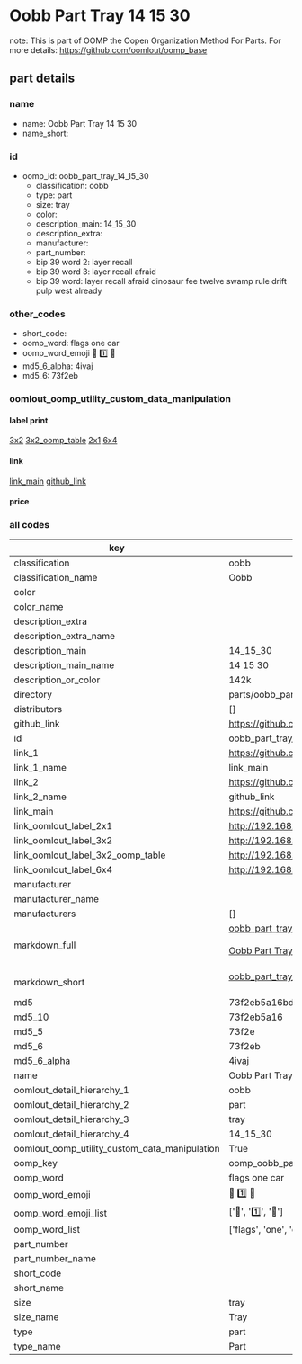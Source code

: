 # Oobb Part Tray 14 15 30  

note: This is part of OOMP the Oopen Organization Method For Parts. For more details: https://github.com/oomlout/oomp_base

##  part details





### name
* name: Oobb Part Tray 14 15 30
* name_short: 
### id
* oomp_id: oobb_part_tray_14_15_30
  * classification: oobb
  * type: part
  * size: tray
  * color: 
  * description_main: 14_15_30
  * description_extra: 
  * manufacturer: 
  * part_number: 
  * bip 39 word 2: layer recall
  * bip 39 word 3: layer recall afraid
  * bip 39 word: layer recall afraid dinosaur fee twelve swamp rule drift pulp west already

### other_codes
* short_code: 
* oomp_word: flags one car
* oomp_word_emoji :flags: :one: :car:
* md5_6_alpha: 4ivaj
* md5_6: 73f2eb






### oomlout_oomp_utility_custom_data_manipulation
#### label print
[3x2](http://192.168.1.245:1112/?label=oomp%204ivaj)
[3x2_oomp_table](http://192.168.1.107:1112/?label=oomp%204ivaj)
[2x1](http://192.168.1.242:1112/?label=oomp%204ivaj)
[6x4](http://192.168.1.55:1112/?label=oomp%204ivaj)    

#### link

[link_main](https://github.com/oomlout/oomlout_oomp_current_version_messy/tree/main/parts/oobb_part_tray_14_15_30) [github_link](https://github.com/oomlout/oomlout_oomp_part_src/tree/main/parts/oobb_part_tray_14_15_30)                             

#### price







### all codes 
| key | value |  
| --- | --- |  
| classification | oobb |  
| classification_name | Oobb |  
| color |  |  
| color_name |  |  
| description_extra |  |  
| description_extra_name |  |  
| description_main | 14_15_30 |  
| description_main_name | 14 15 30 |  
| description_or_color | 142k |  
| directory | parts/oobb_part_tray_14_15_30 |  
| distributors | [] |  
| github_link | https://github.com/oomlout/oomlout_oomp_part_src/tree/main/parts/oobb_part_tray_14_15_30 |  
| id | oobb_part_tray_14_15_30 |  
| link_1 | https://github.com/oomlout/oomlout_oomp_current_version_messy/tree/main/parts/oobb_part_tray_14_15_30 |  
| link_1_name | link_main |  
| link_2 | https://github.com/oomlout/oomlout_oomp_part_src/tree/main/parts/oobb_part_tray_14_15_30 |  
| link_2_name | github_link |  
| link_main | https://github.com/oomlout/oomlout_oomp_current_version_messy/tree/main/parts/oobb_part_tray_14_15_30 |  
| link_oomlout_label_2x1 | http://192.168.1.242:1112/?label=oomp%204ivaj |  
| link_oomlout_label_3x2 | http://192.168.1.245:1112/?label=oomp%204ivaj |  
| link_oomlout_label_3x2_oomp_table | http://192.168.1.107:1112/?label=oomp%204ivaj |  
| link_oomlout_label_6x4 | http://192.168.1.55:1112/?label=oomp%204ivaj |  
| manufacturer |  |  
| manufacturer_name |  |  
| manufacturers | [] |  
| markdown_full | [oobb_part_tray_14_15_30](https://github.com/oomlout/oomlout_oomp_current_version_messy/tree/main/parts/oobb_part_tray_14_15_30)<br>[](https://github.com/oomlout/oomlout_oomp_current_version_messy/tree/main/parts/oobb_part_tray_14_15_30)<br>[Oobb Part Tray 14 15 30](https://github.com/oomlout/oomlout_oomp_current_version_messy/tree/main/parts/oobb_part_tray_14_15_30)<br><br> |  
| markdown_short | [oobb_part_tray_14_15_30](https://github.com/oomlout/oomlout_oomp_current_version_messy/tree/main/parts/oobb_part_tray_14_15_30)<br><br> |  
| md5 | 73f2eb5a16bd3b67ac2a43e6092cdbf2 |  
| md5_10 | 73f2eb5a16 |  
| md5_5 | 73f2e |  
| md5_6 | 73f2eb |  
| md5_6_alpha | 4ivaj |  
| name | Oobb Part Tray 14 15 30 |  
| oomlout_detail_hierarchy_1 | oobb |  
| oomlout_detail_hierarchy_2 | part |  
| oomlout_detail_hierarchy_3 | tray |  
| oomlout_detail_hierarchy_4 | 14_15_30 |  
| oomlout_oomp_utility_custom_data_manipulation | True |  
| oomp_key | oomp_oobb_part_tray_14_15_30 |  
| oomp_word | flags one car |  
| oomp_word_emoji | :flags: :one: :car: |  
| oomp_word_emoji_list | [':flags:', ':one:', ':car:'] |  
| oomp_word_list | ['flags', 'one', 'car'] |  
| part_number |  |  
| part_number_name |  |  
| short_code |  |  
| short_name |  |  
| size | tray |  
| size_name | Tray |  
| type | part |  
| type_name | Part |  
